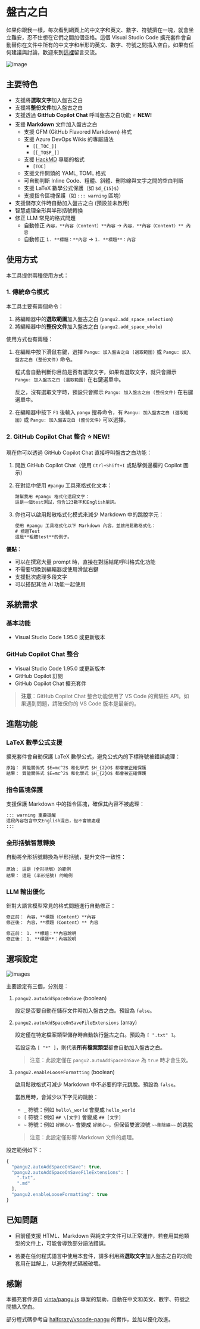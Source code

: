 # 盤古之白

如果你跟我一樣，每次看到網頁上的中文字和英文、數字、符號擠在一塊，就會坐立難安，忍不住想在它們之間加個空格。這個 Visual Studio Code 擴充套件會自動替你在文件中所有的中文字和半形的英文、數字、符號之間插入空白。如果有任何建議與討論，歡迎來到[這裡](https://github.com/doggy8088/vscode-pangu2/issues)留言交流。

![image](images/pangu.gif)

## 主要特色

* 支援將**選取文字**加入盤古之白
* 支援將**整份文件**加入盤古之白
* 支援透過 **GitHub Copilot Chat** 呼叫盤古之白功能 ⭐ **NEW!**
* 支援 **Markdown** 文件加入盤古之白
  * 支援 GFM (GitHub Flavored Markdown) 格式
  * 支援 Azure DevOps Wikis 的專屬語法
    * `[[_TOC_]]`
    * `[[_TOSP_]]`
  * 支援 [HackMD](https://hackmd.io/) 專屬的格式
    * `[TOC]`
  * 支援文件開頭的 YAML, TOML 格式
  * 可自動判斷 Inline Code、粗體、斜體、刪除線與文字之間的空白判斷
  * 支援 LaTeX 數學公式保護（如 `$d_{15}$`）
  * 支援指令區塊保護（如 `::: warning` 區塊）
* 支援儲存文件時自動加入盤古之白 (預設並未啟用)
* 智慧處理全形與半形括號轉換
* 修正 LLM 常見的格式問題
  * 自動修正 `內容，**內容（Content）**內容` → `內容，**內容（Content）** 內容`
  * 自動修正 `1. **標題：**內容` → `1. **標題**：內容`

## 使用方式

本工具提供兩種使用方式：

### 1. 傳統命令模式

本工具主要有兩個命令：

1. 將編輯器中的**選取範圍**加入盤古之白 (`pangu2.add_space_selection`)
2. 將編輯器中的**整份文件**加入盤古之白 (`pangu2.add_space_whole`)

使用方式也有兩種：

1. 在編輯中按下滑鼠右鍵，選擇 `Pangu: 加入盤古之白 (選取範圍)` 或 `Pangu: 加入盤古之白 (整份文件)` 命令。

    程式會自動判斷你目前是否有選取文字，如果有選取文字，就只會顯示 `Pangu: 加入盤古之白 (選取範圍)` 在右鍵選單中。

    反之，沒有選取文字時，預設只會顯示 `Pangu: 加入盤古之白 (整份文件)` 在右鍵選單中。

2. 在編輯器中按下 `F1` 後輸入 `pangu` 搜尋命令，有 `Pangu: 加入盤古之白 (選取範圍)` 或 `Pangu: 加入盤古之白 (整份文件)` 可以選擇。

### 2. GitHub Copilot Chat 整合 ⭐ **NEW!**

現在你可以透過 GitHub Copilot Chat 直接呼叫盤古之白功能：

1. 開啟 GitHub Copilot Chat（使用 `Ctrl+Shift+I` 或點擊側邊欄的 Copilot 圖示）

2. 在對話中使用 `#pangu` 工具來格式化文本：

    ```txt
    請幫我用 #pangu 格式化這段文字：
    這是一個test測試，包含123數字和English單詞。
    ```

3. 你也可以啟用鬆散格式化模式來減少 Markdown 中的跳脫字元：

    ```txt
    使用 #pangu 工具格式化以下 Markdown 內容，並啟用鬆散格式化：
    # 標題Test
    這是**粗體test**的例子。
    ```

**優點**：

* 可以在撰寫大量 prompt 時，直接在對話結尾呼叫格式化功能
* 不需要切換到編輯器或使用滑鼠右鍵
* 支援批次處理多段文字
* 可以搭配其他 AI 功能一起使用

## 系統需求

### 基本功能

* Visual Studio Code 1.95.0 或更新版本

### GitHub Copilot Chat 整合

* Visual Studio Code 1.95.0 或更新版本
* GitHub Copilot 訂閱
* GitHub Copilot Chat 擴充套件

> **注意**：GitHub Copilot Chat 整合功能使用了 VS Code 的實驗性 API。如果遇到問題，請確保你的 VS Code 版本是最新的。

## 進階功能

### LaTeX 數學公式支援

擴充套件會自動保護 LaTeX 數學公式，避免公式內的下標符號被錯誤處理：

```markdown
原始： 質能關係式 $E=mc^2$ 和化學式 $H_{2}O$ 都會被正確保護
結果： 質能關係式 $E=mc^2$ 和化學式 $H_{2}O$ 都會被正確保護
```

### 指令區塊保護

支援保護 Markdown 中的指令區塊，確保其內容不被處理：

```markdown
::: warning 重要提醒
這段內容包含中文English混合，但不會被處理
:::
```

### 全形括號智慧轉換

自動將全形括號轉換為半形括號，提升文件一致性：

```
原始： 這是（全形括號）的範例
結果： 這是 (半形括號) 的範例
```

### LLM 輸出優化

針對大語言模型常見的格式問題進行自動修正：

```markdown
修正前： 內容，**標題（Content）**內容
修正後： 內容，**標題（Content）** 內容

修正前： 1. **標題：**內容說明
修正後： 1. **標題**：內容說明
```

## 選項設定

![images](images/settings.jpg)

主要設定有三個，分別是：

1. `pangu2.autoAddSpaceOnSave` (boolean)

    設定是否要自動在儲存文件時加入盤古之白。預設為 `false`。

2. `pangu2.autoAddSpaceOnSaveFileExtensions` (array)

    設定僅在特定檔案類型儲存時自動執行盤古之白。預設為 `[ ".txt" ]`。

    若設定為 `[ "*" ]`，則代表**所有檔案類型**都會自動加入盤古之白。

    > 注意：此設定僅在 `pangu2.autoAddSpaceOnSave` 為 `true` 時才會生效。

3. `pangu2.enableLooseFormatting` (boolean)

    啟用鬆散格式可減少 Markdown 中不必要的字元跳脫。預設為 `false`。

    當啟用時，會減少以下字元的跳脫：

    * `_` 符號：例如 `hello\_world` 會變成 `hello_world`
    * `[` 符號：例如 `## \[文字]` 會變成 `## [文字]`
    * `~` 符號：例如 `好開心\~` 會變成 `好開心~`，但保留雙波浪號 `~~刪除線~~` 的跳脫

    > 注意：此設定僅影響 Markdown 文件的處理。

設定範例如下：

```js
{
  "pangu2.autoAddSpaceOnSave": true,
  "pangu2.autoAddSpaceOnSaveFileExtensions": [
    ".txt",
    ".md"
  ],
  "pangu2.enableLooseFormatting": true
}
```

## 已知問題

* 目前僅支援 HTML、Markdown 與純文字文件可以正常運作，若套用其他類型的文件上，可能會導致部分語法錯誤。

* 若要在任何程式語言中使用本套件，請多利用將**選取文字**加入盤古之白的功能套用在註解上，以避免程式碼被破壞。

## 感謝

本擴充套件源自 [vinta/pangu.js](https://github.com/vinta/pangu.js) 專案的幫助，自動在中文和英文、數字、符號之間插入空白。

部分程式碼參考自 [halfcrazy/vscode-pangu](https://github.com/halfcrazy/vscode-pangu) 的實作，並加以優化改進。
